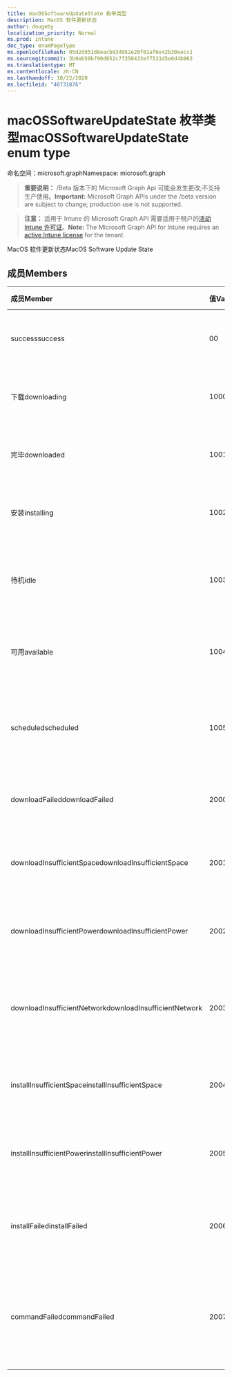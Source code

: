 ```yaml
---
title: macOSSoftwareUpdateState 枚举类型
description: MacOS 软件更新状态
author: dougeby
localization_priority: Normal
ms.prod: intune
doc_type: enumPageType
ms.openlocfilehash: 05d2d951d8eacb93d952e20f01af6e42b30eecc1
ms.sourcegitcommit: 3b9eb50b790d952c7f350433ef7531d5e6d4b963
ms.translationtype: MT
ms.contentlocale: zh-CN
ms.lasthandoff: 10/22/2020
ms.locfileid: "48731076"
---
```

# <a name="macossoftwareupdatestate-enum-type"></a><span data-ttu-id="e4492-103">macOSSoftwareUpdateState 枚举类型</span><span class="sxs-lookup"><span data-stu-id="e4492-103">macOSSoftwareUpdateState enum type</span></span>

<span data-ttu-id="e4492-104">命名空间：microsoft.graph</span><span class="sxs-lookup"><span data-stu-id="e4492-104">Namespace: microsoft.graph</span></span>

> <span data-ttu-id="e4492-105">**重要说明：** /Beta 版本下的 Microsoft Graph Api 可能会发生更改;不支持生产使用。</span><span class="sxs-lookup"><span data-stu-id="e4492-105">**Important:** Microsoft Graph APIs under the /beta version are subject to change; production use is not supported.</span></span>

> <span data-ttu-id="e4492-106">**注意：** 适用于 Intune 的 Microsoft Graph API 需要适用于租户的[活动 Intune 许可证](https://go.microsoft.com/fwlink/?linkid=839381)。</span><span class="sxs-lookup"><span data-stu-id="e4492-106">**Note:** The Microsoft Graph API for Intune requires an [active Intune license](https://go.microsoft.com/fwlink/?linkid=839381) for the tenant.</span></span>

<span data-ttu-id="e4492-107">MacOS 软件更新状态</span><span class="sxs-lookup"><span data-stu-id="e4492-107">MacOS Software Update State</span></span>

## <a name="members"></a><span data-ttu-id="e4492-108">成员</span><span class="sxs-lookup"><span data-stu-id="e4492-108">Members</span></span>
|<span data-ttu-id="e4492-109">成员</span><span class="sxs-lookup"><span data-stu-id="e4492-109">Member</span></span>|<span data-ttu-id="e4492-110">值</span><span class="sxs-lookup"><span data-stu-id="e4492-110">Value</span></span>|<span data-ttu-id="e4492-111">说明</span><span class="sxs-lookup"><span data-stu-id="e4492-111">Description</span></span>|
|:---|:---|:---|
|<span data-ttu-id="e4492-112">success</span><span class="sxs-lookup"><span data-stu-id="e4492-112">success</span></span>|<span data-ttu-id="e4492-113">0</span><span class="sxs-lookup"><span data-stu-id="e4492-113">0</span></span>|<span data-ttu-id="e4492-114">成功安装软件更新</span><span class="sxs-lookup"><span data-stu-id="e4492-114">The software update successfully installed</span></span>|
|<span data-ttu-id="e4492-115">下载</span><span class="sxs-lookup"><span data-stu-id="e4492-115">downloading</span></span>|<span data-ttu-id="e4492-116">1000</span><span class="sxs-lookup"><span data-stu-id="e4492-116">1000</span></span>|<span data-ttu-id="e4492-117">正在下载软件更新</span><span class="sxs-lookup"><span data-stu-id="e4492-117">The software update is being downloaded</span></span>|
|<span data-ttu-id="e4492-118">完毕</span><span class="sxs-lookup"><span data-stu-id="e4492-118">downloaded</span></span>|<span data-ttu-id="e4492-119">1001</span><span class="sxs-lookup"><span data-stu-id="e4492-119">1001</span></span>|<span data-ttu-id="e4492-120">已下载软件更新</span><span class="sxs-lookup"><span data-stu-id="e4492-120">The software update has been downloaded</span></span>|
|<span data-ttu-id="e4492-121">安装</span><span class="sxs-lookup"><span data-stu-id="e4492-121">installing</span></span>|<span data-ttu-id="e4492-122">1002</span><span class="sxs-lookup"><span data-stu-id="e4492-122">1002</span></span>|<span data-ttu-id="e4492-123">正在安装软件更新</span><span class="sxs-lookup"><span data-stu-id="e4492-123">The software update is being installed</span></span>|
|<span data-ttu-id="e4492-124">待机</span><span class="sxs-lookup"><span data-stu-id="e4492-124">idle</span></span>|<span data-ttu-id="e4492-125">1003</span><span class="sxs-lookup"><span data-stu-id="e4492-125">1003</span></span>|<span data-ttu-id="e4492-126">对此软件更新不执行任何操作</span><span class="sxs-lookup"><span data-stu-id="e4492-126">No action is being taken on this software update</span></span>|
|<span data-ttu-id="e4492-127">可用</span><span class="sxs-lookup"><span data-stu-id="e4492-127">available</span></span>|<span data-ttu-id="e4492-128">1004</span><span class="sxs-lookup"><span data-stu-id="e4492-128">1004</span></span>|<span data-ttu-id="e4492-129">软件更新在设备上可用</span><span class="sxs-lookup"><span data-stu-id="e4492-129">The software update is available on the device</span></span>|
|<span data-ttu-id="e4492-130">scheduled</span><span class="sxs-lookup"><span data-stu-id="e4492-130">scheduled</span></span>|<span data-ttu-id="e4492-131">1005</span><span class="sxs-lookup"><span data-stu-id="e4492-131">1005</span></span>|<span data-ttu-id="e4492-132">已在设备上安排软件更新</span><span class="sxs-lookup"><span data-stu-id="e4492-132">The software update has been scheduled on the device</span></span>|
|<span data-ttu-id="e4492-133">downloadFailed</span><span class="sxs-lookup"><span data-stu-id="e4492-133">downloadFailed</span></span>|<span data-ttu-id="e4492-134">2000</span><span class="sxs-lookup"><span data-stu-id="e4492-134">2000</span></span>|<span data-ttu-id="e4492-135">软件更新下载失败</span><span class="sxs-lookup"><span data-stu-id="e4492-135">The software update download has failed</span></span>|
|<span data-ttu-id="e4492-136">downloadInsufficientSpace</span><span class="sxs-lookup"><span data-stu-id="e4492-136">downloadInsufficientSpace</span></span>|<span data-ttu-id="e4492-137">2001</span><span class="sxs-lookup"><span data-stu-id="e4492-137">2001</span></span>|<span data-ttu-id="e4492-138">空间不足，无法下载更新</span><span class="sxs-lookup"><span data-stu-id="e4492-138">There is not enough space to download the update</span></span>|
|<span data-ttu-id="e4492-139">downloadInsufficientPower</span><span class="sxs-lookup"><span data-stu-id="e4492-139">downloadInsufficientPower</span></span>|<span data-ttu-id="e4492-140">2002</span><span class="sxs-lookup"><span data-stu-id="e4492-140">2002</span></span>|<span data-ttu-id="e4492-141">没有足够的功率来下载更新</span><span class="sxs-lookup"><span data-stu-id="e4492-141">There is not enough power to download the update</span></span>|
|<span data-ttu-id="e4492-142">downloadInsufficientNetwork</span><span class="sxs-lookup"><span data-stu-id="e4492-142">downloadInsufficientNetwork</span></span>|<span data-ttu-id="e4492-143">2003</span><span class="sxs-lookup"><span data-stu-id="e4492-143">2003</span></span>|<span data-ttu-id="e4492-144">网络容量不足，无法下载更新</span><span class="sxs-lookup"><span data-stu-id="e4492-144">There is insufficient network capacity to download the update</span></span>|
|<span data-ttu-id="e4492-145">installInsufficientSpace</span><span class="sxs-lookup"><span data-stu-id="e4492-145">installInsufficientSpace</span></span>|<span data-ttu-id="e4492-146">2004</span><span class="sxs-lookup"><span data-stu-id="e4492-146">2004</span></span>|<span data-ttu-id="e4492-147">空间不足，无法安装更新</span><span class="sxs-lookup"><span data-stu-id="e4492-147">There is not enough space to install the update</span></span>|
|<span data-ttu-id="e4492-148">installInsufficientPower</span><span class="sxs-lookup"><span data-stu-id="e4492-148">installInsufficientPower</span></span>|<span data-ttu-id="e4492-149">2005</span><span class="sxs-lookup"><span data-stu-id="e4492-149">2005</span></span>|<span data-ttu-id="e4492-150">没有足够的电源来安装更新</span><span class="sxs-lookup"><span data-stu-id="e4492-150">There is not enough power to install the update</span></span>|
|<span data-ttu-id="e4492-151">installFailed</span><span class="sxs-lookup"><span data-stu-id="e4492-151">installFailed</span></span>|<span data-ttu-id="e4492-152">2006</span><span class="sxs-lookup"><span data-stu-id="e4492-152">2006</span></span>|<span data-ttu-id="e4492-153">安装因未指定原因而失败</span><span class="sxs-lookup"><span data-stu-id="e4492-153">Installation has failed for an unspecified reason</span></span>|
|<span data-ttu-id="e4492-154">commandFailed</span><span class="sxs-lookup"><span data-stu-id="e4492-154">commandFailed</span></span>|<span data-ttu-id="e4492-155">2007</span><span class="sxs-lookup"><span data-stu-id="e4492-155">2007</span></span>|<span data-ttu-id="e4492-156">由于未指定的原因，计划更新命令失败</span><span class="sxs-lookup"><span data-stu-id="e4492-156">The schedule update command has failed for an unspecified reason</span></span>|





